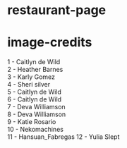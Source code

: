 # restaurant-page

# image-credits  
1 - Caitlyn de Wild  
2 - Heather Barnes  
3 - Karly Gomez   
4 - Sheri silver  
5 - Caitlyn de Wild  
6 - Caitlyn de Wild  
7 - Deva Williamson  
8 - Deva Williamson  
9 - Katie Rosario  
10 - Nekomachines  
11 - Hansuan_Fabregas
12 - Yulia Slept
